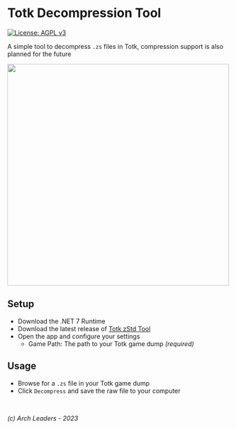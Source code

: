 # Totk Decompression Tool

[![License: AGPL v3](https://img.shields.io/badge/License-AGPL_v3-blue.svg)](https://www.gnu.org/licenses/agpl-3.0)

A simple tool to decompress `.zs` files in Totk, compression support is also planned for the future

<img src="https://user-images.githubusercontent.com/80713508/235798842-421d9487-8bc1-47cd-920e-9a9f147bcf1f.png" width="500">


## Setup

- Download the .NET 7 Runtime
- Download the latest release of [Totk zStd Tool](https://github.com/TotkMods/Totk.ZStdTool/releases/latest)
- Open the app and configure your settings
  - Game Path: The path to your Totk game dump *(required)*

## Usage

- Browse for a `.zs` file in your Totk game dump
- Click `Decompress` and save the raw file to your computer

<br>

*(c) Arch Leaders - 2023*
